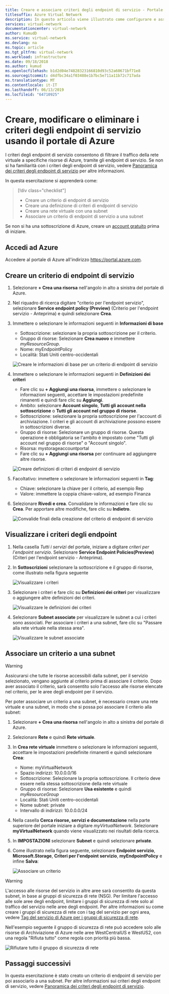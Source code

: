 ```yaml
---
title: Creare e associare criteri degli endpoint di servizio - Portale di Azure
titlesuffix: Azure Virtual Network
description: In questo articolo viene illustrato come configurare e associare i criteri degli endpoint di servizio usando il portale di Azure.
services: virtual-network
documentationcenter: virtual-network
author: KumudD
ms.service: virtual-network
ms.devlang: na
ms.topic: article
ms.tgt_pltfrm: virtual-network
ms.workload: infrastructure
ms.date: 09/18/2018
ms.author: kumud
ms.openlocfilehash: b1d2d04e74828323166810d93c52a60671bf71e8
ms.sourcegitcommit: d4dfbc34a1f03488e1b7bc5e711a11b72c717ada
ms.translationtype: MT
ms.contentlocale: it-IT
ms.lasthandoff: 06/13/2019
ms.locfileid: "64710925"
---
```

# <a name="create-change-or-delete-service-endpoint-policy-using-the-azure-portal"></a>Creare, modificare o eliminare i criteri degli endpoint di servizio usando il portale di Azure

I criteri degli endpoint di servizio consentono di filtrare il traffico della rete virtuale a specifiche risorse di Azure, tramite gli endpoint di servizio. Se non si ha familiarità con i criteri degli endpoint di servizio, vedere [Panoramica dei criteri degli endpoint di servizio](virtual-network-service-endpoint-policies-overview.md) per altre informazioni.

 In questa esercitazione si apprenderà come:

> [!div class="checklist"]
> * Creare un criterio di endpoint di servizio
> * Creare una definizione di criteri di endpoint di servizio
> * Creare una rete virtuale con una subnet
> * Associare un criterio di endpoint di servizio a una subnet

Se non si ha una sottoscrizione di Azure, creare un [account gratuito](https://azure.microsoft.com/free/?WT.mc_id=A261C142F) prima di iniziare.

## <a name="sign-in-to-azure"></a>Accedi ad Azure 

Accedere al portale di Azure all'indirizzo https://portal.azure.com.

## <a name="create-a-service-endpoint-policy"></a>Creare un criterio di endpoint di servizio

1. Selezionare **+ Crea una risorsa** nell'angolo in alto a sinistra del portale di Azure.
2. Nel riquadro di ricerca digitare "criterio per l'endpoint servizio", selezionare **Service endpoint policy (Preview)** (Criterio per l'endpoint servizio - Anteprima) e quindi selezionare **Crea**.
3. Immettere o selezionare le informazioni seguenti in **Informazioni di base** 

   - Sottoscrizione: selezionare la propria sottoscrizione per il criterio.    
   - Gruppo di risorse: Selezionare **Crea nuovo** e immettere *myResourceGroup*.     
   - Nome: myEndpointPolicy
   - Località: Stati Uniti centro-occidentali     
 
   ![Creare le informazioni di base per un criterio di endpoint di servizio](./media/virtual-network-service-endpoint-policies-portal/virtual-network-endpoint-policies-create-startpane.PNG)
   
4. Immettere o selezionare le informazioni seguenti in **Definizioni dei criteri**

   - Fare clic su **+ Aggiungi una risorsa**, immettere o selezionare le informazioni seguenti, accettare le impostazioni predefinite rimanenti e quindi fare clic su **Aggiungi**.  
   - Ambito: selezionare **Account singolo**, **Tutti gli account nella sottoscrizione** o **Tutti gli account nel gruppo di risorse**.    
   - Sottoscrizione: selezionare la propria sottoscrizione per l'account di archiviazione. I criteri e gli account di archiviazione possono essere in sottoscrizioni diverse.   
   - Gruppo di risorse: Selezionare un gruppo di risorse. Questa operazione è obbligatoria se l'ambito è impostato come "Tutti gli account nel gruppo di risorse" o "Account singolo".  
   - Risorsa: mystorageaccountportal    
   - Fare clic su **+ Aggiungi una risorsa** per continuare ad aggiungere altre risorse.
   
   ![Creare definizioni di criteri di endpoint di servizio](./media/virtual-network-service-endpoint-policies-portal/virtual-network-endpoint-policies-create-policydefinitionspane.PNG)
   
5. Facoltativo: immettere o selezionare le informazioni seguenti in **Tag**:
   
   - Chiave: selezionare la chiave per il criterio, ad esempio Rep     
   - Valore: immettere la coppia chiave-valore, ad esempio Finanza

6. Selezionare **Rivedi e crea**. Convalidare le informazioni e fare clic su **Crea**. Per apportare altre modifiche, fare clic su **Indietro**. 

   ![Convalide finali della creazione del criterio di endpoint di servizio](./media/virtual-network-service-endpoint-policies-portal/virtual-network-endpoint-policies-create-finalcreatereview.PNG)
  
 
## <a name="view-endpoint-policies"></a>Visualizzare i criteri degli endpoint 

1. Nella casella *Tutti i servizi* del portale, iniziare a digitare *criteri per l'endpoint servizio*. Selezionare **Service Endpoint Policies(Preview)** (Criteri per l'endpoint servizio - Anteprima).
2. In **Sottoscrizioni** selezionare la sottoscrizione e il gruppo di risorse, come illustrato nella figura seguente

   ![Visualizzare i criteri](./media/virtual-network-service-endpoint-policies-portal/virtual-network-endpoint-policies-viewpolicies.PNG)
       
3. Selezionare i criteri e fare clic su **Definizioni dei criteri** per visualizzare o aggiungere altre definizioni dei criteri.

   ![Visualizzare le definizioni dei criteri](./media/virtual-network-service-endpoint-policies-portal/virtual-network-endpoint-policies-viewpolicy-adddefinitions.PNG)

4. Selezionare **Subnet associate** per visualizzare le subnet a cui i criteri sono associati. Per associare i criteri a una subnet, fare clic su "Passare alla rete virtuale nella stessa area".

   ![Visualizzare le subnet associate](./media/virtual-network-service-endpoint-policies-portal/virtual-network-endpoint-policies-view-associatedsubnets.PNG)
 
## <a name="associate-a-policy-to-a-subnet"></a>Associare un criterio a una subnet

>[!WARNING] 
> Assicurarsi che tutte le risorse accessibili dalla subnet, per il servizio selezionato, vengano aggiunte al criterio prima di associare il criterio. Dopo aver associato il criterio, sarà consentito solo l'accesso alle risorse elencate nel criterio, per le aree degli endpoint per il servizio. 

Per poter associare un criterio a una subnet, è necessario creare una rete virtuale e una subnet, in modo che si possa poi associare il criterio alla subnet:

1. Selezionare **+ Crea una risorsa** nell'angolo in alto a sinistra del portale di Azure.
2. Selezionare **Rete** e quindi **Rete virtuale**.
3. In **Crea rete virtuale** immettere o selezionare le informazioni seguenti, accettare le impostazioni predefinite rimanenti e quindi selezionare **Crea**:
   - Nome: myVirtualNetwork      
   - Spazio indirizzi: 10.0.0.0/16      
   - Sottoscrizione: Selezionare la propria sottoscrizione. Il criterio deve essere nella stessa sottoscrizione della rete virtuale     
   - Gruppo di risorse: Selezionare **Usa esistente** e quindi *myResourceGroup*     
   - Località: Stati Uniti centro-occidentali     
   - Nome subnet: private     
   - Intervallo di indirizzi: 10.0.0.0/24
     
4. Nella casella **Cerca risorse, servizi e documentazione** nella parte superiore del portale iniziare a digitare *myVirtualNetwork*. Selezionare **myVirtualNetwork** quando viene visualizzato nei risultati della ricerca.
5. In **IMPOSTAZIONI** selezionare **Subnet** e quindi selezionare **private**.
6. Come illustrato nella figura seguente, selezionare **Endpoint servizio**, **Microsoft.Storage**, **Criteri per l'endpoint servizio**, **myEndpointPolicy** e infine **Salva**:

   ![Associare un criterio](./media/virtual-network-service-endpoint-policies-portal/virtual-network-endpoint-policies-associatepolicies.PNG)

>[!WARNING] 
>L'accesso alle risorse del servizio in altre aree sarà consentito da questa subnet, in base ai gruppi di sicurezza di rete (NSG). Per limitare l'accesso alle sole aree degli endpoint, limitare i gruppi di sicurezza di rete solo al traffico del servizio nelle aree degli endpoint. Per altre informazioni su come creare i gruppi di sicurezza di rete con i tag del servizio per ogni area, vedere [Tag del servizio di Azure per i gruppi di sicurezza di rete](manage-network-security-group.md?toc=%2fcreate-a-security-rule%2f.json).

Nell'esempio seguente il gruppo di sicurezza di rete può accedere solo alle risorse di Archiviazione di Azure nelle aree WestCentralUS e WestUS2, con una regola "Rifiuta tutto" come regola con priorità più bassa.

![Rifiutare tutto il gruppo di sicurezza di rete](./media/virtual-network-service-endpoint-policies-portal/virtual-network-endpoint-policies-nsg-rules.PNG)


## <a name="next-steps"></a>Passaggi successivi
In questa esercitazione è stato creato un criterio di endpoint di servizio per poi associarlo a una subnet. Per altre informazioni sui criteri degli endpoint di servizio, vedere [Panoramica dei criteri degli endpoint di servizio](virtual-network-service-endpoint-policies-overview.md).

